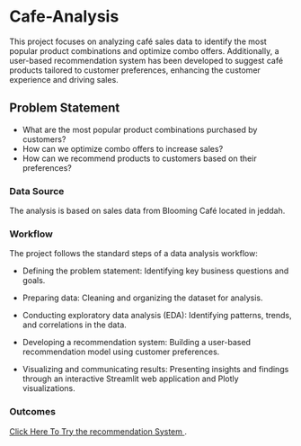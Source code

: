 # Cafe-Analysis
This project focuses on analyzing café sales data to identify the most popular product combinations and optimize combo offers. Additionally, a user-based recommendation system has been developed to suggest café products tailored to customer preferences, enhancing the customer experience and driving sales.
## Problem Statement
* What are the most popular product combinations purchased by customers?
* How can we optimize combo offers to increase sales?
* How can we recommend products to customers based on their preferences?
### Data Source
The analysis is based on sales data from Blooming Café located in jeddah. 
### Workflow
The project follows the standard steps of a data analysis workflow:

* Defining the problem statement: Identifying key business questions and goals.

* Preparing data: Cleaning and organizing the dataset for analysis.

* Conducting exploratory data analysis (EDA): Identifying patterns, trends, and correlations in the data.

* Developing a recommendation system: Building a user-based recommendation model using customer preferences.

* Visualizing and communicating results: Presenting insights and findings through an interactive Streamlit web application and Plotly visualizations.

### Outcomes
<a href="https://cafe-recommendation.streamlit.app/">Click Here To Try the recommendation System </a>.
